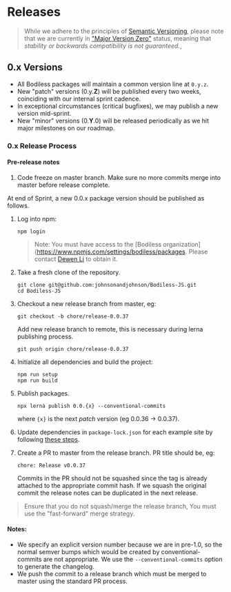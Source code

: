 # Releases

> While we adhere to the principles of
[Semantic Versioning](https://semver.org/), please note that we are currently in
["Major Version Zero"](https://semver.org/#spec-item-4) status, meaning that
*stability or backwards compatibility is not guaranteed.*,

## 0.x Versions

- All Bodiless packages will maintain a common version line at `0.y.z`.
- New "patch" versions (0.y.**Z**) will be published every two weeks, coinciding
  with our internal sprint cadence.
- In exceptional circumstances (critical bugfixes), we may publish a new version
  mid-sprint.
- New "minor" versions (0.**Y**.0) will be released periodically as we hit major
  milestones on our roadmap.

### 0.x Release Process

#### Pre-release notes

1. Code freeze on master branch. Make sure no more commits merge into master before release complete.

At end of Sprint, a new 0.0.x package version should be published as follows.

1. Log into npm:
   ```
   npm login
   ```
   > Note: You must have access to the
   [Bodiless organization](https://www.npmjs.com/settings/bodiless/packages.
   Please contact [Dewen Li](https://github.com/dewen) to obtain it.
1. Take a fresh clone of the repository.
   ```
   git clone git@github.com:johnsonandjohnson/Bodiless-JS.git
   cd Bodiless-JS
   ```
1. Checkout a new release branch from master, eg:
   ```
   git checkout -b chore/release-0.0.37
   ```
   Add new release branch to remote, this is necessary during lerna publishing process.
   ```
   git push origin chore/release-0.0.37
   ```
1. Initialize all dependencies and build the project:
   ```
   npm run setup
   npm run build
   ```
1. Publish packages.
   ```
   npx lerna publish 0.0.{x} --conventional-commits
   ```
   where `{x}` is the next *patch* version (eg 0.0.36 -> 0.0.37).

1. Update dependencies in `package-lock.json` for each example site by following [these steps](Development\/Release\/UpdatePackages?id=updating-example-sites39-package-lockjson).

1. Create a PR to master from the release branch.  PR title should be, eg:
   ```
   chore: Release v0.0.37
   ```
    Commits in the PR should not be squashed since the tag is already attached to the appropriate commit hash. If we squash the original commit the release notes can be duplicated in the next release.

> Ensure that you do not squash/merge the release branch, You must use the
   "fast-forward" merge strategy.

#### Notes:
- We specify an explicit version number because we are in pre-1.0, so the
  normal semver bumps which would be created by conventional-commits are not
  appropriate. We use the `--conventional-commits` option to generate the
  changelog.
- We push the commit to a release branch which must be merged to master using
  the standard PR process.
